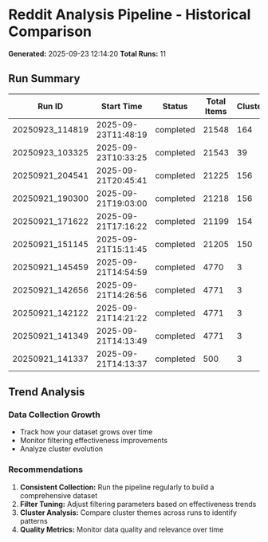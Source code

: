 # Reddit Analysis Pipeline - Historical Comparison

**Generated:** 2025-09-23 12:14:20
**Total Runs:** 11

## Run Summary

| Run ID | Start Time | Status | Total Items | Clusters | Filtering % |
|--------|------------|--------|-------------|----------|-------------|
| 20250923_114819 | 2025-09-23T11:48:19 | completed | 21548 | 164 | 0.0% |
| 20250923_103325 | 2025-09-23T10:33:25 | completed | 21543 | 39 | 0.0% |
| 20250921_204541 | 2025-09-21T20:45:41 | completed | 21225 | 156 | 0.0% |
| 20250921_190300 | 2025-09-21T19:03:00 | completed | 21218 | 156 | 0.0% |
| 20250921_171622 | 2025-09-21T17:16:22 | completed | 21199 | 154 | 0.0% |
| 20250921_151145 | 2025-09-21T15:11:45 | completed | 21205 | 150 | 0.0% |
| 20250921_145459 | 2025-09-21T14:54:59 | completed | 4770 | 3 | 0.0% |
| 20250921_142656 | 2025-09-21T14:26:56 | completed | 4771 | 3 | 0.0% |
| 20250921_142122 | 2025-09-21T14:21:22 | completed | 4771 | 3 | 0.0% |
| 20250921_141349 | 2025-09-21T14:13:49 | completed | 4771 | 3 | 0.0% |
| 20250921_141337 | 2025-09-21T14:13:37 | completed | 500 | 3 | 75% |

## Trend Analysis

### Data Collection Growth
- Track how your dataset grows over time
- Monitor filtering effectiveness improvements
- Analyze cluster evolution

### Recommendations
1. **Consistent Collection:** Run the pipeline regularly to build a comprehensive dataset
2. **Filter Tuning:** Adjust filtering parameters based on effectiveness trends
3. **Cluster Analysis:** Compare cluster themes across runs to identify patterns
4. **Quality Metrics:** Monitor data quality and relevance over time
